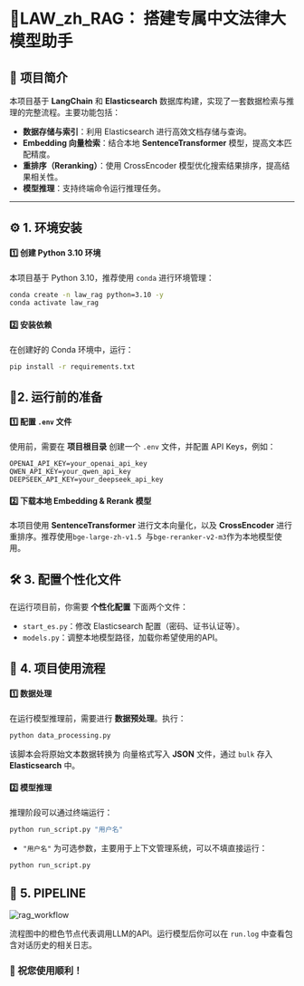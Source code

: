 # 🤖LAW_zh_RAG： 搭建专属中文法律大模型助手

## 📌 项目简介

本项目基于 **LangChain** 和 **Elasticsearch** 数据库构建，实现了一套数据检索与推理的完整流程。主要功能包括：
- **数据存储与索引**：利用 Elasticsearch 进行高效文档存储与查询。
- **Embedding 向量检索**：结合本地 **SentenceTransformer** 模型，提高文本匹配精度。
- **重排序（Reranking）**：使用 CrossEncoder 模型优化搜索结果排序，提高结果相关性。
- **模型推理**：支持终端命令运行推理任务。

---

## ⚙️ 1. 环境安装

#### 1️⃣ 创建 Python 3.10 环境

本项目基于 Python 3.10，推荐使用 `conda` 进行环境管理：
```bash
conda create -n law_rag python=3.10 -y
conda activate law_rag
```

#### 2️⃣ 安装依赖

在创建好的 Conda 环境中，运行：

```bash
pip install -r requirements.txt
```

## 🔑2. 运行前的准备

#### 1️⃣ 配置 `.env` 文件

使用前，需要在 **项目根目录** 创建一个 `.env` 文件，并配置 API Keys，例如：

```.env
OPENAI_API_KEY=your_openai_api_key
QWEN_API_KEY=your_qwen_api_key
DEEPSEEK_API_KEY=your_deepseek_api_key
```

#### 2️⃣ 下载本地 Embedding & Rerank 模型

本项目使用 **SentenceTransformer** 进行文本向量化，以及 **CrossEncoder** 进行重排序。推荐使用`bge-large-zh-v1.5 `与`bge-reranker-v2-m3`作为本地模型使用。

## 🛠️ 3. 配置个性化文件

在运行项目前，你需要 **个性化配置** 下面两个文件：

- `start_es.py`：修改 Elasticsearch 配置（密码、证书认证等）。
- `models.py`：调整本地模型路径，加载你希望使用的API。

## 🚀 4. 项目使用流程

#### 1️⃣ 数据处理

在运行模型推理前，需要进行 **数据预处理**。执行：

```bash
python data_processing.py
```

该脚本会将原始文本数据转换为 向量格式写入 **JSON** 文件，通过 `bulk` 存入 **Elasticsearch** 中。

#### 2️⃣ 模型推理

推理阶段可以通过终端运行：

```bash
python run_script.py "用户名"
```

- `"用户名"` 为可选参数，主要用于上下文管理系统，可以不填直接运行：

```bash
python run_script.py
```

## 📝 5. PIPELINE



 ![rag_workflow](F:\大模型实例\深度项目学习与搭建\law_rag本地原始项目\rag_workflow.png)

流程图中的橙色节点代表调用LLM的API。运行模型后你可以在 `run.log` 中查看包含对话历史的相关日志。



### 🎉 祝您使用顺利！
